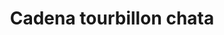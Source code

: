 ---
title: Cadena tourbillon chata
date: 
draft: false

# descripcion
description : Cadena tourbillon chata

materials: Plata 925

color: Plateado

dimensions: 40cm, 45cm y 50cm

code: 04-12-0109

type: "Colgantes"

categories: []

price: $1.410,00

# Images
# first image will be shown in the product page
images:
  # - image: "images/path_to_image"
  # La ubicacion de las imagenes es imagenes/Colgantes/Colgantes.Cadenas/04-12-0109-cadena-tourbillon-chata
  - image: "./images/colgantes/cadenas/04-12-0109-cadena-tourbillon-chata_a.JPG"
  - image: "./images/colgantes/cadenas/04-12-0109-cadena-tourbillon-chata_b.JPG"
---